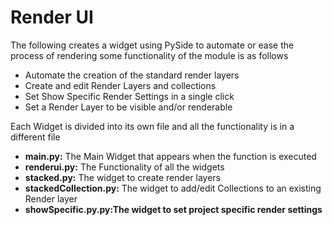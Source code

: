 <h1>Render UI</h1>
The following creates a widget using PySide to automate or ease the process of rendering 
some functionality of the module is as follows
<ul>
  <li>Automate the creation of the standard render layers</li>
  <li>Create and edit Render Layers and collections</li>
  <li>Set Show Specific Render Settings in a single click </li>
  <li>Set a Render Layer to be visible and/or renderable </li>
</ul>

Each Widget is divided into its own file and all the functionality is in a different file 
<ul>
  <li><b>main.py:</b> The Main Widget that appears when the function is executed </li>
  <li><b>renderui.py:</b> The Functionality of all the widgets</li>
  <li><b>stacked.py:</b> The widget to create render layers </li>
  <li><b>stackedCollection.py:</b> The widget to add/edit Collections to an existing Render layer
  <li><b>showSpecific.py.py:<b>The widget to set project specific render settings
  
